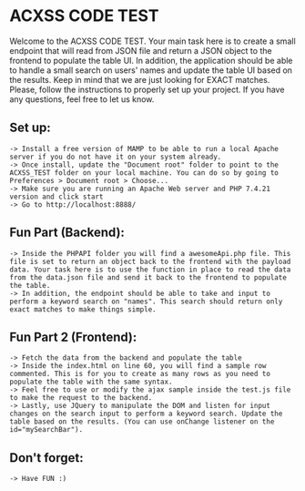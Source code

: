 # ACXSS CODE TEST
Welcome to the ACXSS CODE TEST. Your main task here is to create a small endpoint that will read from JSON file and return a JSON object to the frontend to populate the table UI. In addition, the application should be able to handle a small search on users' names and update the table UI based on the results. Keep in mind that we are just looking for EXACT matches. Please, follow the instructions to properly set up your project. If you have any questions, feel free to let us know.

## Set up:
	-> Install a free version of MAMP to be able to run a local Apache server if you do not have it on your system already.
	-> Once install, update the "Document root" folder to point to the ACXSS_TEST folder on your local machine. You can do so by going to Preferences > Document root > Choose...
	-> Make sure you are running an Apache Web server and PHP 7.4.21 version and click start
	-> Go to http://localhost:8888/

## Fun Part (Backend):
	-> Inside the PHPAPI folder you will find a awesomeApi.php file. This file is set to return an object back to the frontend with the payload data. Your task here is to use the function in place to read the data from the data.json file and send it back to the frontend to populate the table.
	-> In addition, the endpoint should be able to take and input to perform a keyword search on "names". This search should return only exact matches to make things simple.

## Fun Part 2 (Frontend):
	-> Fetch the data from the backend and populate the table
	-> Inside the index.html on line 60, you will find a sample row commented. This is for you to create as many rows as you need to populate the table with the same syntax.
	-> Feel free to use or modify the ajax sample inside the test.js file to make the request to the backend.
	-> Lastly, use JQuery to manipulate the DOM and listen for input changes on the search input to perform a keyword search. Update the table based on the results. (You can use onChange listener on the id="mySearchBar").


## Don't forget:
	-> Have FUN :)
